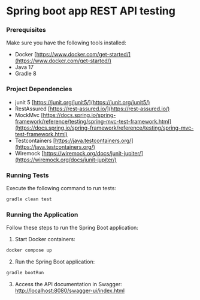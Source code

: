 # Spring boot app REST API testing

### Prerequisites
Make sure you have the following tools installed:
* Docker [https://www.docker.com/get-started/](https://www.docker.com/get-started/)
* Java 17 
* Gradle 8

### Project Dependencies
* junit 5 [https://junit.org/junit5/](https://junit.org/junit5/)
* RestAssured [https://rest-assured.io/](https://rest-assured.io/)
* MockMvc [https://docs.spring.io/spring-framework/reference/testing/spring-mvc-test-framework.html](https://docs.spring.io/spring-framework/reference/testing/spring-mvc-test-framework.html)
* Testcontainers [https://java.testcontainers.org/](https://java.testcontainers.org/)
* Wiremock [https://wiremock.org/docs/junit-jupiter/](https://wiremock.org/docs/junit-jupiter/)

### Running Tests
Execute the following command to run tests:
```bash
gradle clean test
```

### Running the Application
Follow these steps to run the Spring Boot application:
1. Start Docker containers:
```bash
docker compose up
```
2. Run the Spring Boot application:
```bash
gradle bootRun
```
3. Access the API documentation in Swagger: [http://localhost:8080/swagger-ui/index.html](http://localhost:8080/swagger-ui/index.html)
